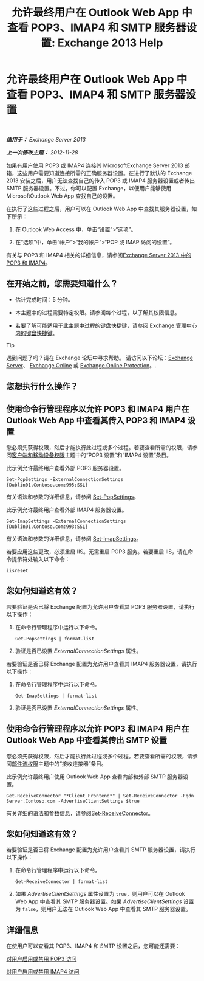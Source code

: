 ﻿---
title: '允许最终用户在 Outlook Web App 中查看 POP3、IMAP4 和 SMTP 服务器设置: Exchange 2013 Help'
TOCTitle: 允许最终用户在 Outlook Web App 中查看 POP3、IMAP4 和 SMTP 服务器设置
ms:assetid: bd22bf7e-3bf7-45e6-8790-919b780166f6
ms:mtpsurl: https://technet.microsoft.com/zh-cn/library/Gg298947(v=EXCHG.150)
ms:contentKeyID: 50556666
ms.date: 01/11/2018
mtps_version: v=EXCHG.150
ms.translationtype: HT
---

# 允许最终用户在 Outlook Web App 中查看 POP3、IMAP4 和 SMTP 服务器设置

 

_**适用于：** Exchange Server 2013_

_**上一次修改主题：** 2012-11-28_

如果有用户使用 POP3 或 IMAP4 连接其 MicrosoftExchange Server 2013 邮箱，这些用户需要知道连接所需的正确服务器设置。在进行了默认的 Exchange 2013 安装之后，用户无法查找自己的传入 POP3 或 IMAP4 服务器设置或者传出 SMTP 服务器设置。不过，你可以配置 Exchange，以便用户能够使用 MicrosoftOutlook Web App 查找自己的设置。

在执行了这些过程之后，用户可以在 Outlook Web App 中查找其服务器设置，如下所示：

1.  在 Outlook Web Access 中，单击“设置”\>“选项”。

2.  在“选项”中，单击“帐户”\>“我的帐户”\>“POP 或 IMAP 访问的设置”。

有关与 POP3 和 IMAP4 相关的详细信息，请参阅[Exchange Server 2013 中的 POP3 和 IMAP4](pop3-and-imap4-in-exchange-server-2013-exchange-2013-help.md)。

## 在开始之前，您需要知道什么？

  - 估计完成时间：5 分钟。

  - 本主题中的过程需要特定权限。请参阅每个过程，以了解其权限信息。

  - 若要了解可能适用于此主题中过程的键盘快捷键，请参阅 [Exchange 管理中心内的键盘快捷键](keyboard-shortcuts-in-the-exchange-admin-center-exchange-online-protection-help.md)。

> [!tip]
> 遇到问题了吗？请在 Exchange 论坛中寻求帮助。 请访问以下论坛：<a href="https://go.microsoft.com/fwlink/p/?linkid=60612">Exchange Server</a>、 <a href="https://go.microsoft.com/fwlink/p/?linkid=267542">Exchange Online</a> 或 <a href="https://go.microsoft.com/fwlink/p/?linkid=285351">Exchange Online Protection</a>。.


## 您想执行什么操作？

## 使用命令行管理程序以允许 POP3 和 IMAP4 用户在 Outlook Web App 中查看其传入 POP3 和 IMAP4 设置

您必须先获得权限，然后才能执行此过程或多个过程。若要查看所需的权限，请参阅[客户端和移动设备权限](clients-and-mobile-devices-permissions-exchange-2013-help.md)主题中的“POP3 设置”和“IMAP4 设置”条目。

此示例允许最终用户查看外部 POP3 服务器设置。

    Set-PopSettings -ExternalConnectionSettings {Dublin01.Contoso.com:995:SSL}

有关语法和参数的详细信息，请参阅 [Set-PopSettings](https://technet.microsoft.com/zh-cn/library/aa997154\(v=exchg.150\))。

此示例允许最终用户查看外部 IMAP4 服务器设置。

    Set-ImapSettings -ExternalConnectionSettings {Dublin01.Contoso.com:993:SSL}

有关语法和参数的详细信息，请参阅 [Set-ImapSettings](https://technet.microsoft.com/zh-cn/library/aa998252\(v=exchg.150\))。

若要应用这些更改，必须重启 IIS。无需重启 POP3 服务。若要重启 IIS，请在命令提示符处输入以下命令：

    iisreset

## 您如何知道这有效？

若要验证是否已将 Exchange 配置为允许用户查看其 POP3 服务器设置，请执行以下操作：

1.  在命令行管理程序中运行以下命令。
    
        Get-PopSettings | format-list

2.  验证是否已设置 *ExternalConnectionSettings* 属性。

若要验证是否已将 Exchange 配置为允许用户查看其 IMAP4 服务器设置，请执行以下操作：

1.  在命令行管理程序中运行以下命令。
    
        Get-ImapSettings | format-list

2.  验证是否已设置 *ExternalConnectionSettings* 属性。

## 使用命令行管理程序以允许 POP3 和 IMAP4 用户在 Outlook Web App 中查看其传出 SMTP 设置

您必须先获得权限，然后才能执行此过程或多个过程。若要查看所需的权限，请参阅[邮件流权限](mail-flow-permissions-exchange-2013-help.md)主题中的“接收连接器”条目。

此示例允许最终用户使用 Outlook Web App 查看内部和外部 SMTP 服务器设置。

    Get-ReceiveConnector "*Client Frontend*" | Set-ReceiveConnector -Fqdn Server.Contoso.com -AdvertiseClientSettings $true 

有关详细的语法和参数信息，请参阅[Set-ReceiveConnector](https://technet.microsoft.com/zh-cn/library/bb125140\(v=exchg.150\))。

## 您如何知道这有效？

若要验证是否已将 Exchange 配置为允许用户查看其 SMTP 服务器设置，请执行以下操作：

1.  在命令行管理程序中运行以下命令。
    
        Get-ReceiveConnector | format-list

2.  如果 *AdvertiseClientSettings* 属性设置为 `true`，则用户可以在 Outlook Web App 中查看其 SMTP 服务器设置。如果 *AdvertiseClientSettings* 设置为 `false`，则用户无法在 Outlook Web App 中查看其 SMTP 服务器设置。

## 详细信息

在使用户可以查看其 POP3、IMAP4 和 SMTP 设置之后，您可能还需要：

[对用户启用或禁用 POP3 访问](enable-or-disable-pop3-access-for-a-user-exchange-2013-help.md)

[对用户启用或禁用 IMAP4 访问](enable-or-disable-imap4-access-for-a-user-exchange-2013-help.md)

